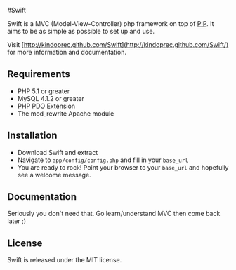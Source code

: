 #Swift

Swift is a MVC (Model-View-Controller) php framework on top of [PIP](http://gilbitron.github.com/PIP/). 
It aims to be as simple as possible to set up and use.

Visit [http://kindoprec.github.com/Swift](http://kindoprec.github.com/Swift/) for more information and documentation.

## Requirements

* PHP 5.1 or greater
* MySQL 4.1.2 or greater
* PHP PDO Extension
* The mod_rewrite Apache module

## Installation

* Download Swift and extract
* Navigate to `app/config/config.php` and fill in your `base_url`
* You are ready to rock! Point your browser to your `base_url` and hopefully see a welcome message.

## Documentation

Seriously you don't need that. Go learn/understand MVC then come back later ;)

## License

Swift is released under the MIT license.
